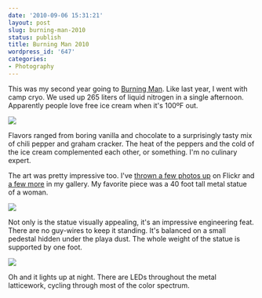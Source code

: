 ```yaml
---
date: '2010-09-06 15:31:21'
layout: post
slug: burning-man-2010
status: publish
title: Burning Man 2010
wordpress_id: '647'
categories:
- Photography
---
```


This was my second year going to [Burning Man](http://www.burningman.com/). Like last year, I went with camp cryo. We used up 265 liters of liquid nitrogen in a single afternoon. Apparently people love free ice cream when it's 100ºF out. 

[![](http://geoff.greer.fm/rambling/wp-content/uploads/2010/09/DSC_8060-e1283812486401-500x752.jpg)](http://geoff.greer.fm/rambling/wp-content/uploads/2010/09/DSC_8060-e1283812486401.jpg)

Flavors ranged from boring vanilla and chocolate to a surprisingly tasty mix of chili pepper and graham cracker. The heat of the peppers and the cold of the ice cream complemented each other, or something. I'm no culinary expert. 

The art was pretty impressive too. I've [thrown a few photos up](http://www.flickr.com/photos/ggreer/sets/72157624763335007/) on Flickr and [a few more](http://geoff.greer.fm/gallery/v/burn10/) in my gallery. My favorite piece was a 40 foot tall metal statue of a woman. 

[![](http://geoff.greer.fm/rambling/wp-content/uploads/2010/09/DSC_7942-500x752.jpg)](http://geoff.greer.fm/rambling/wp-content/uploads/2010/09/DSC_7942.jpg)

Not only is the statue visually appealing, it's an impressive engineering feat. There are no guy-wires to keep it standing. It's balanced on a small pedestal hidden under the playa dust. The whole weight of the statue is supported by one foot.

[![](http://geoff.greer.fm/rambling/wp-content/uploads/2010/09/DSC_8028-e1283811412520-500x752.jpg)](http://geoff.greer.fm/rambling/wp-content/uploads/2010/09/DSC_8028-e1283811412520.jpg)

Oh and it lights up at night. There are LEDs throughout the metal latticework, cycling through most of the color spectrum. 
